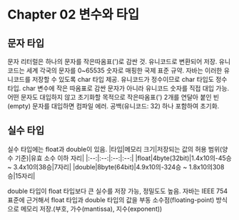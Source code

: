 # Chapter 02 변수와 타입
## 문자 타입
문자 리터럴은 하나의 문자를 작은따옴표(')로 감싼 것. 유니코드로 변환되어 저장. 유니코드는 세계 각국의 문자를 0~65535 숫자로 매핑한 국제 표준 규약. 자바는 이러한 유니코드를 저장할 수 있도록 char 타입 제공.
유니코드가 정수이므로 char 타입도 정수 타입. char 변수에 작은 따옴표로 감싼 문자가 아니라 유니코드 숫자를 직접 대입 가능.
어떤 문자도 대입하지 않고 초기화할 목적으로 작은따옴표(') 2개를 연달아 붙인 빈(empty) 문자를 대입하면 컴파일 에러. 공백(유니코드: 32) 하나 포함하여 초기화.

## 실수 타입
실수 타입에는 float과 double이 있음.
|타입|메모리 크기|저장되는 값의 허용 범위(양수 기준)|유효 소수 이하 자리|
|:--:|:--:|:--:|:--:|
|float|4byte(32bit)|1.4x10의-45승 ~ 3.4x10의38승|7자리|
|double|8byte(64bit)|4.9x10의-324승 ~ 1.8x10의308승|15자리|

double 타입이 float 타입보다 큰 실수를 저장 가능, 정밀도도 높음.
자바는 IEEE 754 표준에 근거해서 float 타입과 double 타입의 값을 부동 소수점(floating-point) 방식으로 메모리 저장.(부호, 가수(mantissa), 지수(exponent))
